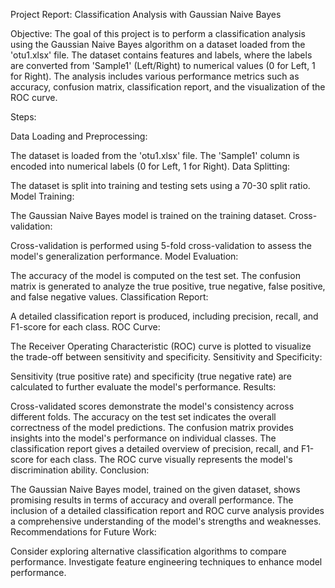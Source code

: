 Project Report: Classification Analysis with Gaussian Naive Bayes

Objective:
The goal of this project is to perform a classification analysis using the Gaussian Naive Bayes algorithm on a dataset loaded from the 'otu1.xlsx' file. The dataset contains features and labels, where the labels are converted from 'Sample1' (Left/Right) to numerical values (0 for Left, 1 for Right). The analysis includes various performance metrics such as accuracy, confusion matrix, classification report, and the visualization of the ROC curve.

Steps:

Data Loading and Preprocessing:

The dataset is loaded from the 'otu1.xlsx' file.
The 'Sample1' column is encoded into numerical labels (0 for Left, 1 for Right).
Data Splitting:

The dataset is split into training and testing sets using a 70-30 split ratio.
Model Training:

The Gaussian Naive Bayes model is trained on the training dataset.
Cross-validation:

Cross-validation is performed using 5-fold cross-validation to assess the model's generalization performance.
Model Evaluation:

The accuracy of the model is computed on the test set.
The confusion matrix is generated to analyze the true positive, true negative, false positive, and false negative values.
Classification Report:

A detailed classification report is produced, including precision, recall, and F1-score for each class.
ROC Curve:

The Receiver Operating Characteristic (ROC) curve is plotted to visualize the trade-off between sensitivity and specificity.
Sensitivity and Specificity:

Sensitivity (true positive rate) and specificity (true negative rate) are calculated to further evaluate the model's performance.
Results:

Cross-validated scores demonstrate the model's consistency across different folds.
The accuracy on the test set indicates the overall correctness of the model predictions.
The confusion matrix provides insights into the model's performance on individual classes.
The classification report gives a detailed overview of precision, recall, and F1-score for each class.
The ROC curve visually represents the model's discrimination ability.
Conclusion:

The Gaussian Naive Bayes model, trained on the given dataset, shows promising results in terms of accuracy and overall performance.
The inclusion of a detailed classification report and ROC curve analysis provides a comprehensive understanding of the model's strengths and weaknesses.
Recommendations for Future Work:

Consider exploring alternative classification algorithms to compare performance.
Investigate feature engineering techniques to enhance model performance.